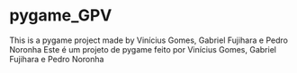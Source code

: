 # pygame_GPV
This is a pygame project made by Vinícius Gomes, Gabriel Fujihara e Pedro Noronha
Este é um projeto de pygame feito por Vinícius Gomes, Gabriel Fujihara e Pedro Noronha
